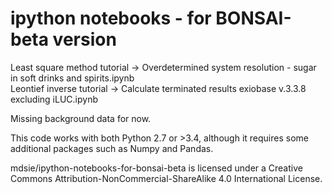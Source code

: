 # ipython notebooks - for BONSAI-beta version

Least square method tutorial -> Overdetermined system resolution - sugar in soft drinks and spirits.ipynb  
Leontief inverse tutorial -> Calculate terminated results exiobase v.3.3.8 excluding iLUC.ipynb  

Missing background data for now.

This code works with both Python 2.7 or >3.4, although it requires some additional packages such as Numpy and Pandas.

mdsie/ipython-notebooks-for-bonsai-beta is licensed under a Creative Commons Attribution-NonCommercial-ShareAlike 4.0 International License.
